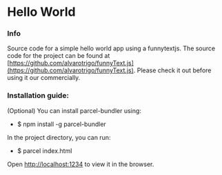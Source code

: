 # Hello World

### Info
Source code for a simple hello world app using a funnytextjs. The source code for the project can be found at [https://github.com/alvarotrigo/funnyText.js](https://github.com/alvarotrigo/funnyText.js). Please check it out before using it our commercially.

### Installation guide:
(Optional) You can install parcel-bundler using:
- $ npm install -g parcel-bundler

In the project directory, you can run:
- $ parcel index.html

Open [http://localhost:1234](http://localhost:1234) to view it in the browser.